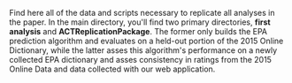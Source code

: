 Find here all of the data and scripts necessary to replicate all analyses in the paper. In the main directory, you'll find two primary directories, **first analysis** and **ACTReplicationPackage**. The former only builds the EPA prediction algorithm and evaluates on a held-out portion of the 2015 Online Dictionary, while the latter asses this algorithm's performance on a newly collected EPA dictionary and asses consistency in ratings from the 2015 Online Data and data collected with our web application.
